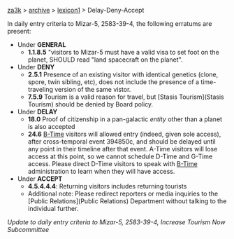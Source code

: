 [za3k](/) > [archive](/archive) > [lexicon1](/archive/lexicon1) > Delay-Deny-Accept

In daily entry criteria to Mizar-5, 2583-39-4, the following erratums are present:

 - Under **GENERAL**
   - **1.1.8.5** "visitors to Mizar-5 must have a valid visa to set foot on the planet, SHOULD read "land spacecraft on the planet".
 - Under **DENY**
   - **2.5.1** Presence of an existing visitor with identical genetics (clone, spore, twin sibling, etc), does not include the presence of a time-traveling version of the same vistor.
   - **7.5.9** Tourism is a valid reason for travel, but [Stasis Tourism](Stasis Tourism) should be denied by Board policy.
 - Under **DELAY**
   - **18.0** Proof of citizenship in a pan-galactic *entity* other than a planet is also accepted
   - **24.6** [B-Time](B-Time) visitors will allowed entry (indeed, given sole access), after cross-temporal event 394850c, and should be delayed until any point in their timeline after that event. A-Time visitors will    lose access at this point, so we cannot schedule D-Time and G-Time access. Please direct D-Time visitors to speak with [B-Time](B-Time) administration to learn when they will have access.
 - Under **ACCEPT**
   - **4.5.4.4.4**: Returning visitors includes returning tourists
   - Additional note: Please redirect reporters or media inquiries to the [Public Relations](Public Relations) Department without talking to the individual further.

*Update to daily entry criteria to Mizar-5, 2583-39-4, Increase Tourism Now Subcommittee*

